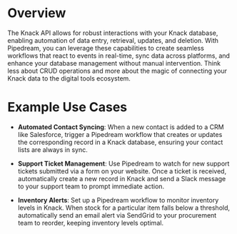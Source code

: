 # Overview

The Knack API allows for robust interactions with your Knack database, enabling automation of data entry, retrieval, updates, and deletion. With Pipedream, you can leverage these capabilities to create seamless workflows that react to events in real-time, sync data across platforms, and enhance your database management without manual intervention. Think less about CRUD operations and more about the magic of connecting your Knack data to the digital tools ecosystem.

# Example Use Cases

- **Automated Contact Syncing**: When a new contact is added to a CRM like Salesforce, trigger a Pipedream workflow that creates or updates the corresponding record in a Knack database, ensuring your contact lists are always in sync.

- **Support Ticket Management**: Use Pipedream to watch for new support tickets submitted via a form on your website. Once a ticket is received, automatically create a new record in Knack and send a Slack message to your support team to prompt immediate action.

- **Inventory Alerts**: Set up a Pipedream workflow to monitor inventory levels in Knack. When stock for a particular item falls below a threshold, automatically send an email alert via SendGrid to your procurement team to reorder, keeping inventory levels optimal.
